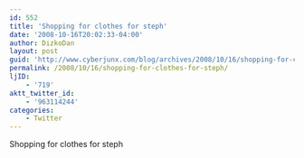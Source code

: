 ```yaml
---
id: 552
title: 'Shopping for clothes for steph'
date: '2008-10-16T20:02:33-04:00'
author: DizkoDan
layout: post
guid: 'http://www.cyberjunx.com/blog/archives/2008/10/16/shopping-for-clothes-for-steph/'
permalink: /2008/10/16/shopping-for-clothes-for-steph/
ljID:
    - '719'
aktt_twitter_id:
    - '963114244'
categories:
    - Twitter
---
```


Shopping for clothes for steph
